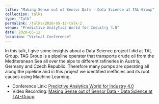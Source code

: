 ```yaml
---
title: "Making Sense out of Sensor Data - Data Science at TAL-Group"
collection: talks
type: "Talk"
permalink: /talks/2020-05-12-talk-2
venue: "Predictive Analytics World for Industry 4.0"
date: 2020-05-12
location: "Virtual Conference"
---
```


In this talk, I give some insights about a Data Science project I did at TAL Group. TAG Group is a pipeline operater that transports crude oil from the Mediteranean Sea all over the alps to different rafineries in Austria, Germany and Czech Republic. Therefore many pumps are operating all along the pipeline and in this project we identified inefficies and its root causes using Machine Learning.

- Conference Link: [Predictive Analytics World for Industry 4.0](https://predictiveanalyticsworldindustry40.eu/)
- Video Recording: [Making Sense out of Sensor Data - Data Science at TAL-Group](https://www.youtube.com/watch?v=bMduhYYAOvc)